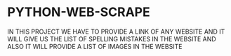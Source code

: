 # PYTHON-WEB-SCRAPE
IN THIS PROJECT WE HAVE TO PROVIDE A LINK OF ANY WEBSITE AND IT WILL GIVE US THE LIST OF SPELLING MISTAKES IN THE WEBSITE AND ALSO IT WILL PROVIDE A LIST OF IMAGES IN THE WEBSITE
